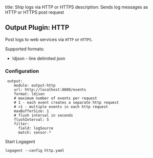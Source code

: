 title: Ship logs via HTTP or HTTPS
description: Sends log messages as HTTP or HTTPS post request

## Output Plugin: HTTP

Post logs to web services via `HTTP` or `HTTPS`. 

Supported formats: 
- ldjson - line delimited json

### Configuration

```
 output:
    module: output-http
    url: http://localhost:8080/events
    format: ldjson
    # maximum number of events per request
    # 1 - each event creates a separate http request
    # >1 - multiple events in each http request
    maxBufferSize: 1
    # flush interval in seconds
    flushInterval: 5
    filter:
      field: logSource
      match: sensor.*
 ```

Start Logagent

```
logagent --config http.yaml
```